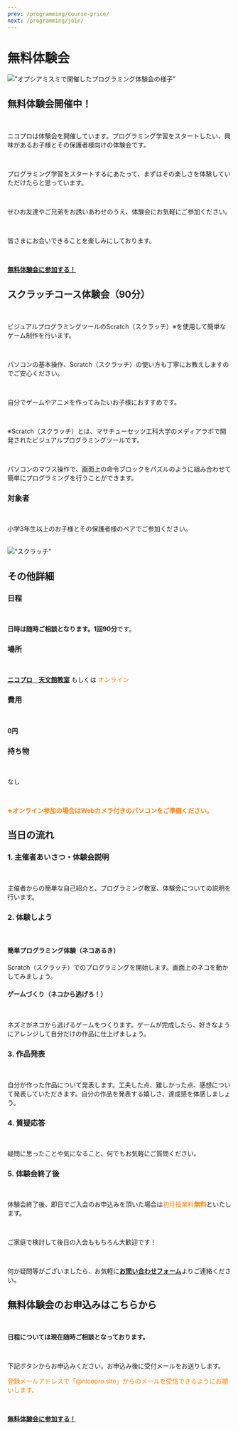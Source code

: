 ```yaml
---
prev: /programming/course-price/
next: /programming/join/
---
```

# 無料体験会
<img src="/img/taiken.jpg" alt=”オプシアミスミで開催したプログラミング体験会の様子” />

## 無料体験会開催中！
<br>

ニコプロは体験会を開催しています。プログラミング学習をスタートしたい、興味があるお子様とその保護者様向けの体験会です。

<br>

プログラミング学習をスタートするにあたって、まずはその楽しさを体験していただけたらと思っています。

<br>

ぜひお友達やご兄弟をお誘いあわせのうえ、体験会にお気軽にご参加ください。

<br>

皆さまにお会いできることを楽しみにしております。

<br>

<a href="/contact" class="btn">**無料体験会に参加する！**</a>

## スクラッチコース体験会（90分）
<br>

ビジュアルプログラミングツールのScratch（スクラッチ）※を使用して簡単なゲーム制作を行います。

<br>


パソコンの基本操作、Scratch（スクラッチ）の使い方も丁寧にお教えしますのでご安心ください。

<br>


自分でゲームやアニメを作ってみたいお子様におすすめです。

<br>


※Scratch（スクラッチ）とは、マサチューセッツ工科大学のメディアラボで開発されたビジュアルプログラミングツールです。

<br>


パソコンのマウス操作で、画面上の命令ブロックをパズルのように組み合わせて簡単にプログラミングを行うことができます。

### 対象者
<br>

小学3年生以上のお子様とその保護者様のペアでご参加ください。

<br>
<img src="/img/taiken-scratch.png" alt=”スクラッチ” />

## その他詳細

### 日程
<br>

**日時は随時ご相談となります。**1回**90分**です。

### 場所
<br>
  
[**ニコプロ　天文館教室**](/class) もしくは <font color="#ff8000">オンライン</font>

### 費用
<br>

**0円**

### 持ち物
<br>
	
なし

<br>

**<font color="#ff8000">※オンライン参加の場合はWebカメラ付きのパソコンをご準備ください。</font>**

## 当日の流れ

### 1. 主催者あいさつ・体験会説明
<br>

主催者からの簡単な自己紹介と、プログラミング教室、体験会についての説明を行います。

### 2. 体験しよう
<br>

#### 簡単プログラミング体験（ネコあるき）
Scratch（スクラッチ）でのプログラミングを開始します。画面上のネコを動かしてみましょう。

#### ゲームづくり（ネコから逃げろ！）
<br>

ネズミがネコから逃げるゲームをつくります。ゲームが完成したら、好きなようにアレンジして自分だけの作品に仕上げましょう。

### 3. 作品発表
<br>

自分が作った作品について発表します。工夫した点、難しかった点、感想について発表していただきます。自分の作品を発表する嬉しさ、達成感を体感しましょう。

### 4. 質疑応答
<br>

疑問に思ったことや気になること、何でもお気軽にご質問ください。

### 5. 体験会終了後
<br>

体験会終了後、即日でご入会のお申込みを頂いた場合は<font color="#ff8000">初月授業料**無料**</font>といたします。

<br>

ご家庭で検討して後日の入会ももちろん大歓迎です！

<br>

何か疑問等がございましたら、お気軽に[**お問い合わせフォーム**](/contact)よりご連絡ください。

## 無料体験会のお申込みはこちらから
<br>

**日程については現在随時ご相談となっております。**

<br>

下記ボタンからお申込みください。お申込み後に受付メールをお送りします。

<font color="#ff8000">登録メールアドレスで「@nicopro.site」からのメールを受信できるようにお願いします。</font>

<br>

<a href="/contact" class="btn">**無料体験会に参加する！**</a>
